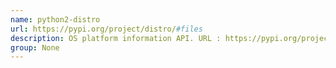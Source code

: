 ```yaml
---
name: python2-distro
url: https://pypi.org/project/distro/#files
description: OS platform information API. URL : https://pypi.org/project/distro/#files Groups : None
group: None
---
```


